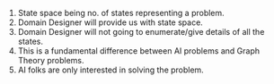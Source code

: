 1. State space being no. of states representing a problem.
2. Domain Designer will provide us with state space.
3. Domain Designer will not going to enumerate/give details of all the states.
4. This is a fundamental difference between AI problems and Graph Theory problems.
5. AI folks are only interested in solving the problem.